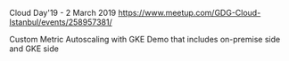 Cloud Day'19 - 2 March 2019 
https://www.meetup.com/GDG-Cloud-Istanbul/events/258957381/

Custom Metric Autoscaling with GKE Demo that includes 
on-premise side and GKE side